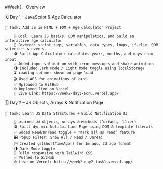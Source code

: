 #Week2 - Overview

🗓️ Day 1 – JavaScript & Age Calculator

    📄 Task: Add JS in HTML + DOM + Age Calculator Project

        🎯 Goal: Learn JS basics, DOM manipulation, and build an interactive age calculator
        🧠 Covered: script tags, variables, data types, loops, if-else, DOM selectors & events
        🛠️ Built Age Calculator: calculates years, months, and days from input
        ⚠️ Added input validation with error messages and shake animation
        🌗 Included Dark Mode / Light Mode toggle using localStorage
        ⏳ Loading spinner shown on page load
        🎬 Used AOS for animations of card.
        ✅ Uploaded to GitHub
        🌐 Deployed live on Vercel
        🔗 Live Link: https://week2-day1-ecru.vercel.app/

🗓️ Day 2 – JS Objects, Arrays & Notification Page

    📄 Task: Learn JS Data Structures + Build Notification UI

        🧠 Learned JS Objects, Arrays & Methods (forEach, filter)
        🛠️ Built dynamic Notification Page using DOM & template literals
        ✅ Added Read/Unread toggle + “Mark all as read” feature
        🎛️ Popup Filter: Show All / Read / Unread
        🕒 Created getShortTimeAgo() for 1m ago, 2d ago format
        🌗 Dark Mode toggle
        📱 Fully responsive with Tailwind CSS
        ✅ Pushed to GitHub
        🌐 Live on Vercel: https://week2-day2-task1.vercel.app/
